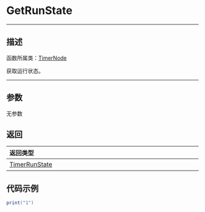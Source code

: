 # GetRunState
-----------------------------------------------------------------------------------------
## 描述

函数所属类：[TimerNode](/Api/Class/Script/TimerNode.md)

获取运行状态。

-----------------------------------------------------------------------------------------
## 参数

无参数

## 返回

|<div style="width:500px">返回类型</div>|<div style="width:698px">概要</div>|
|:---|:---|
|[TimerRunState](/Api/Enumerate/GamePlay/TimerRunState.md)|运行状态。参见枚举[TimerRunState](/Api/Enumerate/GamePlay/TimerRunState.md)|


## 代码示例

```lua
print("1")

```